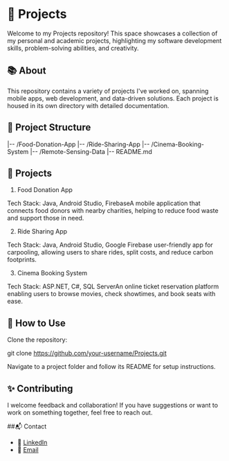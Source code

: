 # 🚀 Projects
Welcome to my Projects repository! This space showcases a collection of my personal and academic projects, highlighting my software development skills, problem-solving abilities, and creativity.

## 📚 About

This repository contains a variety of projects I've worked on, spanning mobile apps, web development, and data-driven solutions. Each project is housed in its own directory with detailed documentation.

## 📂 Project Structure

|-- /Food-Donation-App
|-- /Ride-Sharing-App
|-- /Cinema-Booking-System
|-- /Remote-Sensing-Data
|-- README.md

## 🌟 Projects

1. Food Donation App

Tech Stack: Java, Android Studio, FirebaseA mobile application that connects food donors with nearby charities, helping to reduce food waste and support those in need.

2. Ride Sharing App

Tech Stack: Java, Android Studio, Google Firebase user-friendly app for carpooling, allowing users to share rides, split costs, and reduce carbon footprints.

3. Cinema Booking System

Tech Stack: ASP.NET, C#, SQL ServerAn online ticket reservation platform enabling users to browse movies, check showtimes, and book seats with ease.

## 🚧 How to Use

Clone the repository:

git clone https://github.com/your-username/Projects.git

Navigate to a project folder and follow its README for setup instructions.

## ✨ Contributing

I welcome feedback and collaboration! If you have suggestions or want to work on something together, feel free to reach out.

##📬 Contact

- 💼 [LinkedIn](https://www.linkedin.com/in/subhiksha-ganesan-85732619b/)
- 📧 [Email](mailto:ganesansubhiksha@gmail.com)
